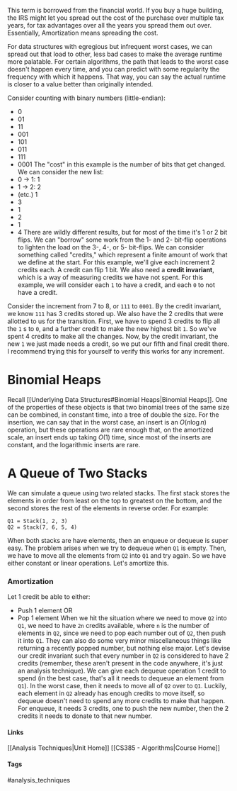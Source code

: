 This term is borrowed from the financial world. If you buy a huge building, the IRS might let you spread out the cost of the purchase over multiple tax years, for tax advantages over all the years you spread them out over. Essentially, Amortization means spreading the cost.

For data structures with egregious but infrequent worst cases, we can spread out that load to other, less bad cases to make the average runtime more palatable. For certain algorithms, the path that leads to the worst case doesn't happen every time, and you can predict with some regularity the frequency with which it happens. That way, you can say the actual runtime is closer to a value better than originally intended.

Consider counting with binary numbers (little-endian):
* 0
* 01
* 11
* 001
* 101
* 011
* 111
* 0001
The "cost" in this example is the number of bits that get changed. We can consider the new list:
* 0 -> 1: 1
* 1 -> 2: 2
* (etc.) 1
* 3
* 1
* 2
* 1
* 4
There are wildly different results, but for most of the time it's 1 or 2 bit flips. We can "borrow" some work from the 1- and 2- bit-flip operations to lighten the load on the 3-, 4-, or 5- bit-flips.
We can consider something called "credits," which represent a finite amount of work that we define at the start. For this example, we'll give each increment 2 credits each. A credit can flip 1 bit.
We also need a **credit invariant**, which is a way of measuring credits we have not spent. For this example, we will consider each `1` to have a credit, and each `0` to not have a credit.

Consider the increment from 7 to 8, or `111` to `0001`. By the credit invariant, we know `111` has 3 credits stored up. We also have the 2 credits that were allotted to us for the transition. First, we have to spend 3 credits to flip all the `1` s to `0`, and a further credit to make the new highest bit `1`. So we've spent 4 credits to make all the changes. Now, by the credit invariant, the new `1` we just made needs a credit, so we put our fifth and final credit there. I recommend trying this for yourself to verify this works for any increment.
# Binomial Heaps
Recall [[Underlying Data Structures#Binomial Heaps|Binomial Heaps]]. One of the properties of these objects is that two binomial trees of the same size can be combined, in constant time, into a tree of double the size. For the insertion, we can say that in the worst case, an insert is an $O(n\log n)$ operation, but these operations are rare enough that, on the amortized scale, an insert ends up taking $O(1)$ time, since most of the inserts are constant, and the logarithmic inserts are rare.
# A Queue of Two Stacks
We can simulate a queue using two related stacks. The first stack stores the elements in order from least on the top to greatest on the bottom, and the second stores the rest of the elements in reverse order. For example:
```
Q1 = Stack(1, 2, 3)
Q2 = Stack(7, 6, 5, 4)
```
When both stacks are have elements, then an enqueue or dequeue is super easy. The problem arises when we try to dequeue when `Q1` is empty. Then, we have to move all the elements from `Q2` into `Q1` and try again. So we have either constant or linear operations. Let's amortize this.
### Amortization
Let 1 credit be able to either:
* Push 1 element
	OR
* Pop 1 element
When we hit the situation where we need to move `Q2` into `Q1`, we need to have `2n` credits available, where `n` is the number of elements in `Q2`, since we need to pop each number out of `Q2`, then push it into `Q1`. They can also do some very minor miscellaneous things like returning a recently popped number, but nothing else major.
Let's devise our credit invariant such that every number in `Q2` is considered to have 2 credits (remember, these aren't present in the code anywhere, it's just an analysis technique). We can give each dequeue operation 1 credit to spend (in the best case, that's all it needs to dequeue an element from `Q1`). In the worst case, then it needs to move all of `Q2` over to `Q1`. Luckily, each element in `Q2` already has enough credits to move itself, so dequeue doesn't need to spend any more credits to make that happen.
For enqueue, it needs 3 credits, one to push the new number, then the 2 credits it needs to donate to that new number.
#### Links
[[Analysis Techniques|Unit Home]]
[[CS385 - Algorithms|Course Home]]
#### Tags
#analysis_techniques